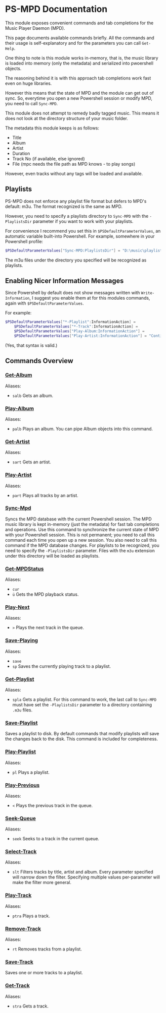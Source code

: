 # PS-MPD Documentation
This module exposes convenient commands and tab completions for the Music Player Daemon (MPD).

This page documents available commands briefly. All the commands and their usage is self-explanatory and for the parameters you can call `Get-Help`.

One thing to note is this module works in-memory, that is, the music library is loaded into memory (only the metadata) and serialized into pwoershell objects.

The reasoning behind it is with this approach tab completions work fast even on huge libraries.

However this means that the state of MPD and the module can get out of sync.
So, everytime you open a new Powershell session or modify MPD, you need to call `Sync-MPD`.

This module does not attempt to remedy badly tagged music. This means it does not look at the directory structure of your music folder.

The metadata this module keeps is as follows:
- Title
- Album
- Artist
- Duration
- Track No (if available, else ignored)
- File (mpc needs the file path as MPD knows - to play songs)

However, even tracks without any tags will be loaded and available.

## Playlists
PS-MPD does not enforce any playlist file format but defers to MPD's default: m3u.
The format recognized is the same as MPD.

However, you need to specify a playlists directory to `Sync-MPD` with the `-PlaylistsDir` parameter if you want to work with your playlists.

For convenience I recommend you set this in `$PSDefaultParameterValues`, an automatic variable built-into Powershell.
For example, somewhere in your Powershell profile:
```powershell
$PSDefaultParameterValues["Sync-MPD:PlaylistsDir"] = "D:\music\playlists"
```

The m3u files under the directory you specified will be recognized as playlists.

## Enabling Nicer Information Messages
Since Powershell by default does not show messages written with `Write-Information`, I suggest you enable them at for this modules commands, again with `$PSDefaultParameterValues`.

For example:

```powershell
$PSDefaultParameterValues["*-Playlist":InformationAction] =
	$PSDefaultParameterValues["*-Track":InformationAction] =
	$PSDefaultParameterValues["Play-Album:InformationAction"] =
	$PSDefaultParameterValues["Play-Artist:InformationAction"] = "Continue"
```

(Yes, that syntax is valid.)

## Commands Overview
### [Get-Album](docs/Get-Album.md)
Aliases:
- `salb`
Gets an album.

### [Play-Album](docs/Play-Album.md)
Aliases:
- `palb`
Plays an album.
 You can pipe Album objects into this command.

### [Get-Artist](docs/Get-Artist.md)
Aliases:
- `sart`
Gets an artist.

### [Play-Artist](docs/Play-Artist.md)
Aliases:
- `part`
Plays all tracks by an artist.

### [Sync-Mpd](docs/Sync-Mpd.md)

Syncs the MPD database with the current Powershell session.
 The MPD music library is kept in-memory (just the metadata) for fast tab completions and operations. Use this command to synchronize the current state of MPD with your Powershell session.
 This is not permanent; you need to call this command each time you open up a new session. You also need to call this command if the MPD database changes.
 For playlists to be recognized, you need to specify the `-PlaylistsDir` parameter. Files with the `m3u` extension under this directory will be loaded as playlists.

### [Get-MPDStatus](docs/Get-MPDStatus.md)
Aliases:
- `cur`
- `ü`
Gets the MPD playback status.

### [Play-Next](docs/Play-Next.md)
Aliases:
- `>`
Plays the next track in the queue.

### [Save-Playing](docs/Save-Playing.md)
Aliases:
- `save`
- `sp`
Saves the currently playing track to a playlist.

### [Get-Playlist](docs/Get-Playlist.md)
Aliases:
- `spla`
Gets a playlist.
 For this command to work, the last call to `Sync-MPD` must have set the `-PlaylistsDir` parameter to a directory containing `.m3u` files.

### [Save-Playlist](docs/Save-Playlist.md)

Saves a playlist to disk.
 By default commands that modify playlists will save the changes back to the disk. This command is included for completeness.

### [Play-Playlist](docs/Play-Playlist.md)
Aliases:
- `pl`
Plays a playlist.

### [Play-Previous](docs/Play-Previous.md)
Aliases:
- `<`
Plays the previous track in the queue.

### [Seek-Queue](docs/Seek-Queue.md)
Aliases:
- `seek`
Seeks to a track in the current queue.

### [Select-Track](docs/Select-Track.md)
Aliases:
- `slt`
Filters tracks by title, artist and album.
 Every parameter specified will narrow down the filter. Specifying multiple values per-parameter will make the filter more general.

### [Play-Track](docs/Play-Track.md)
Aliases:
- `ptra`
Plays a track.

### [Remove-Track](docs/Remove-Track.md)
Aliases:
- `rt`
Removes tracks from a playlist.

### [Save-Track](docs/Save-Track.md)

Saves one or more tracks to a playlist.

### [Get-Track](docs/Get-Track.md)
Aliases:
- `stra`
Gets a track.
